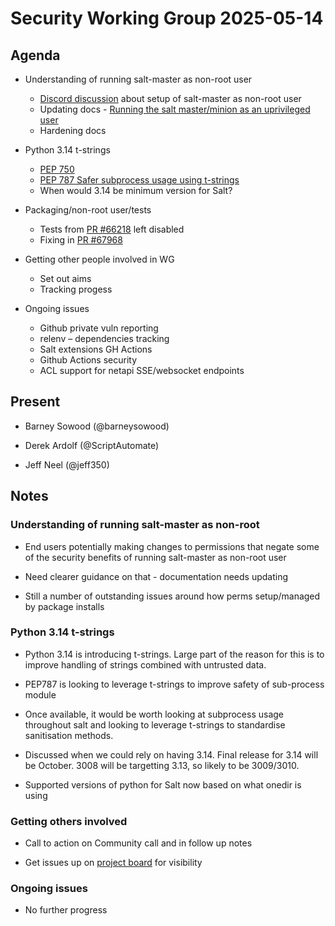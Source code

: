 # Security Working Group 2025-05-14

## Agenda

* Understanding of running salt-master as non-root user
  * [Discord discussion](https://discord.com/channels/1200072194781368340/1219742614257930381/1364636254490333204) about setup of salt-master as non-root user
  * Updating docs - [Running the salt master/minion as an uprivileged user](https://docs.saltproject.io/en/master/ref/configuration/nonroot.html)
  * Hardening docs

* Python 3.14 t-strings
  * [PEP 750](https://peps.python.org/pep-0750/)
  * [PEP 787 Safer subprocess usage using t-strings](https://peps.python.org/pep-0787/)
  * When would 3.14 be minimum version for Salt?

* Packaging/non-root user/tests
  * Tests from [PR #66218](https://github.com/saltstack/salt/pull/66218) left disabled
  * Fixing in [PR #67968](https://github.com/saltstack/salt/pull/67968)

* Getting other people involved in WG
  * Set out aims
  * Tracking progess

* Ongoing issues
  * Github private vuln reporting
  * relenv – dependencies tracking
  * Salt extensions GH Actions
  * Github Actions security
  * ACL support for netapi SSE/websocket endpoints

## Present

* Barney Sowood (@barneysowood)

* Derek Ardolf (@ScriptAutomate)

* Jeff Neel (@jeff350)

## Notes

### Understanding of running salt-master as non-root

* End users potentially making changes to permissions that negate some of the security benefits of running salt-master as non-root user

* Need clearer guidance on that - documentation needs updating

* Still a number of outstanding issues around how perms setup/managed by package installs

### Python 3.14 t-strings

* Python 3.14 is introducing t-strings. Large part of the reason for this is to improve handling of strings combined with untrusted data. 

* PEP787 is looking to leverage t-strings to improve safety of sub-process module

* Once available, it would be worth looking at subprocess usage throughout salt and looking to leverage t-strings to standardise sanitisation methods.

* Discussed when we could rely on having 3.14. Final release for 3.14 will be October. 3008 will be targetting 3.13, so likely to be 3009/3010.

* Supported versions of python for Salt now based on what onedir is using

### Getting others involved

* Call to action on Community call and in follow up notes

* Get issues up on [project board](https://github.com/orgs/saltstack/projects/58) for visibility

### Ongoing issues

* No further progress
